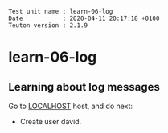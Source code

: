 ```
Test unit name : learn-06-log
Date           : 2020-04-11 20:17:18 +0100
Teuton version : 2.1.9
```

# learn-06-log

## Learning about log messages


Go to [LOCALHOST](#required-hosts) host, and do next:
* Create user david.
